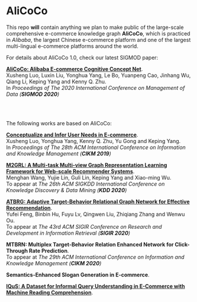 # AliCoCo

This repo **will** contain anything we plan to make public of the large-scale comprehensive e-commerce knowledge graph **AliCoCo**, which is practiced in *Alibaba*, the largest Chinese e-commerce platform and one of the largest multi-lingual e-commerce platforms around the world.

For details about AliCoCo 1.0, check our latest SIGMOD paper:

**[AliCoCo: Alibaba E-commerce Cognitive Concept Net](https://dl.acm.org/doi/pdf/10.1145/3318464.3386132)**.<br /> 
Xusheng Luo, Luxin Liu, Yonghua Yang, Le Bo, Yuanpeng Cao, Jinhang Wu, Qiang Li, Keping Yang and Kenny Q. Zhu.<br /> 
In *Proceedings of The 2020 International Conference on Management of Data (**SIGMOD 2020**)*

<br />
<br />

The following works are based on AliCoCo:

**[Conceptualize and Infer User Needs in E-commerce](https://arxiv.org/abs/1910.03295)**.<br />
Xusheng Luo, Yonghua Yang, Kenny Q. Zhu, Yu Gong and Keping Yang.<br />
In *Proceedings of The 28th ACM International Conference on Information and Knowledge Management (**CIKM 2019**)*

**[M2GRL: A Multi-task Multi-view Graph Representation Learning Framework for Web-scale Recommender Systems](https://arxiv.org/abs/2005.10110)**.<br />
Menghan Wang, Yujie Lin, Guli Lin, Keping Yang and Xiao-ming Wu.<br />
To appear at *The 26th ACM SIGKDD International Conference on Knowledge Discovery & Data Mining (**KDD 2020**)*

**[ATBRG: Adaptive Target-Behavior Relational Graph Network for Effective Recommendation](https://arxiv.org/abs/2005.12002)**.<br />
Yufei Feng, Binbin Hu, Fuyu Lv, Qingwen Liu, Zhiqiang Zhang and Wenwu Ou.<br />
To appear at *The 43rd ACM SIGIR Conference on Research and Development in Information Retrieval (**SIGIR 2020**)*

**MTBRN: Multiplex Target-Behavior Relation Enhanced Network for Click-Through Rate Prediction**.<br />
To appear at *The 29th ACM International Conference on Information and Knowledge Management (**CIKM 2020**)*

**Semantics-Enhanced Slogan Generation in E-commerce**.<br />

**[IQuS: A Dataset for Informal Query Understanding in E-Commerce with Machine Reading Comprehension](https://github.com/alicogintel/IQuS)**.<br />




